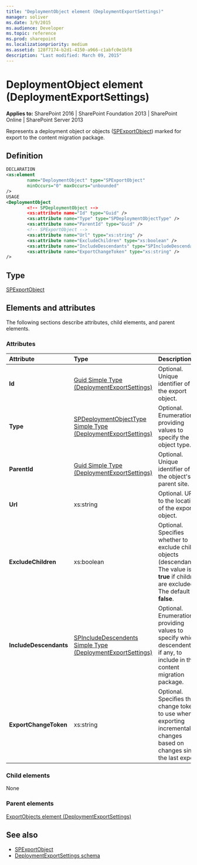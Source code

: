 ```yaml
---
title: "DeploymentObject element (DeploymentExportSettings)"
manager: soliver
ms.date: 3/9/2015
ms.audience: Developer
ms.topic: reference
ms.prod: sharepoint
ms.localizationpriority: medium
ms.assetid: 128f7174-b2d1-4150-a966-c1abfc0e1bf8
description: "Last modified: March 09, 2015"
---
```


# DeploymentObject element (DeploymentExportSettings)

**Applies to:** SharePoint 2016 | SharePoint Foundation 2013 | SharePoint Online | SharePoint Server 2013
  
Represents a deployment object or objects ([SPExportObject](https://msdn.microsoft.com/library/Microsoft.SharePoint.Deployment.SPExportObject.aspx)) marked for export to the content migration package. 

## Definition

```XML
DECLARATION
<xs:element
        name="DeploymentObject" type="SPExportObject"
        minOccurs="0" maxOccurs="unbounded" 
/>
USAGE
<DeploymentObject
        <!-- SPDeploymentObject -->
        <xs:attribute name="Id" type="Guid" />
        <xs:attribute name="Type" type="SPDeploymentObjectType" />
        <xs:attribute name="ParentId" type="Guid" />
        <!-- SPExportObject -->
        <xs:attribute name="Url" type="xs:string" />
        <xs:attribute name="ExcludeChildren" type="xs:boolean" />
        <xs:attribute name="IncludeDescendants" type="SPIncludeDescendants" />
        <xs:attribute name="ExportChangeToken" type="xs:string" />
/>

```

## Type

[SPExportObject](https://msdn.microsoft.com/library/Microsoft.SharePoint.Deployment.SPExportObject.aspx)
  
## Elements and attributes

The following sections describe attributes, child elements, and parent elements.

### Attributes

|**Attribute**|**Type**|**Description**|
|:-----|:-----|:-----|
|**Id** <br/> |[Guid Simple Type (DeploymentExportSettings)](guid-simple-type-deploymentexportsettings.md) <br/> |Optional. Unique identifier of the export object.  <br/> |
|**Type** <br/> |[SPDeploymentObjectType Simple Type (DeploymentExportSettings)](spdeploymentobjecttype-simple-type-deploymentexportsettings.md) <br/> |Optional. Enumeration providing values to specify the object type.  <br/> |
|**ParentId** <br/> |[Guid Simple Type (DeploymentExportSettings)](guid-simple-type-deploymentexportsettings.md) <br/> |Optional. Unique identifier of the object's parent site.  <br/> |
|**Url** <br/> |xs:string  <br/> |Optional. URL to the location of the export object.  <br/> |
|**ExcludeChildren** <br/> |xs:boolean  <br/> |Optional. Specifies whether to exclude child objects (descendants). The value is **true** if children are excluded. The default is **false**.  <br/> |
|**IncludeDescendants** <br/> |[SPIncludeDescendents Simple Type (DeploymentExportSettings)](spincludedescendents-simple-type-deploymentexportsettings.md) <br/> |Optional. Enumeration providing values to specify which descendents, if any, to include in the content migration package.  <br/> |
|**ExportChangeToken** <br/> |xs:string  <br/> |Optional. Specifies the change token to use when exporting incremental changes based on changes since the last export.  <br/> |
   
### Child elements

None
   
### Parent elements

[ExportObjects element (DeploymentExportSettings)](exportobjects-element-deploymentexportsettings.md)
   
## See also

- [SPExportObject](https://msdn.microsoft.com/library/Microsoft.SharePoint.Deployment.SPExportObject.aspx)
- [DeploymentExportSettings schema](deploymentexportsettings-schema.md)

